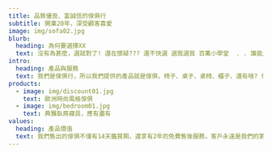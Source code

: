 ```yaml
---
title: 品質優良、富誠信的傢俱行
subtitle: 開業20年，深受顧客喜愛
image: img/sofa02.jpg
blurb:
  heading: 為何要選擇XX
  text: 沒有為甚麼，選就對了! 還在懷疑??? 還不快選 選我選我 百萬小學堂  . . 誰能比我強
intro:
  heading: 產品與服務
  text: 我們是傢俱行，所以我們提供的產品就是傢俱，椅子、桌子、桌椅、櫃子、還有啥? 你想的到的傢俱我們有95%的信心水準有你要的東西
products:
  - image: img/discount01.jpg
    text: 歐洲時尚風格傢俱
  - image: img/bedroom01.jpg
    text: 典雅臥房寢具，應有盡有
values:
  heading: 產品價值
  text: 我們售出的傢俱不僅有14天鑑賞期，還享有2年的免費售後服務，客戶永遠是我們的第一位，讓你享受帝王般的極致感受。
---
```

